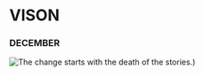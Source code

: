 # VISON

### DECEMBER

![The change starts with the death of the stories.](https://octodex.github.com/images/yaktocat.png))
